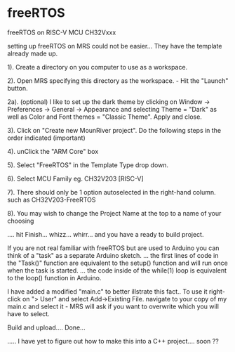 # freeRTOS
freeRTOS on RISC-V MCU CH32Vxxx

setting up freeRTOS on MRS could not be easier...  They have the template already made up.

1). Create a directory on you computer to use as a workspace.

2). Open MRS specifying this directory as the workspace. - Hit the "Launch" button.

2a). (optional) I like to set up the dark theme by clicking on Window -> Preferences -> General -> Appearance
	  and selecting Theme = "Dark"  as well as  Color and Font themes = "Classic Theme".  Apply and close.
	  
3).  Click on "Create new MounRiver project".   Do the following steps in the order indicated (important)

4).  unClick the "ARM Core" box

5).  Select "FreeRTOS" in the Template Type drop down.

6).  Select MCU Family eg. CH32V203 [RISC-V]

7).  There should only be 1 option autoselected in the right-hand column.  such as CH32V203-FreeRTOS

8).  You may wish to change the Project Name at the top to a name of your choosing

....  hit Finish...  whizz...  whirr...  and you have a ready to build project.

If you are not real familiar with freeRTOS but are used to Arduino you can think of a "task" as a separate Arduino sketch.
... the first lines of code in the "Task()" function are equivalent to the setup() function and will run once when the task is started.
... the code inside of the while(1) loop is equivalent to the loop() function in Arduino.

I have added a modified "main.c" to better illstrate this fact..  To use it right-click on "> User" and select Add->Existing File.
navigate to your copy of my main.c and select it - MRS will ask if you want to overwrite which you will have to select.

Build and upload....   Done...

.....  I have yet to figure out how to make this into a C++ project....   soon ??







   	  
